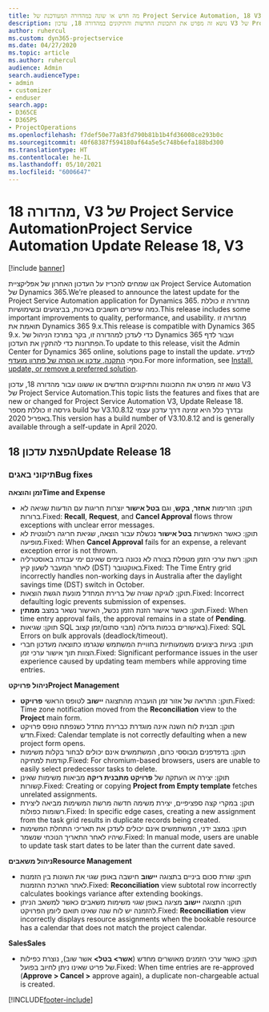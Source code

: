 ```yaml
---
title: מה חדש או שונה במהדורה המעודכנת של Project Service Automation, 18 V3
description: נושא זה מפרט את התכונות החדשות והתיקונים במהדורה 18, עדכון V3 של Project Service Automation.
author: ruhercul
ms.custom: dyn365-projectservice
ms.date: 04/27/2020
ms.topic: article
ms.author: ruhercul
audience: Admin
search.audienceType:
- admin
- customizer
- enduser
search.app:
- D365CE
- D365PS
- ProjectOperations
ms.openlocfilehash: f7def50e77a83fd790b81b1b4fd36008ce293b0c
ms.sourcegitcommit: 40f68387f594180af64a5e5c748b6efa188bd300
ms.translationtype: HT
ms.contentlocale: he-IL
ms.lasthandoff: 05/10/2021
ms.locfileid: "6006647"
---
```

# <a name="project-service-automation-update-release-18-v3"></a><span data-ttu-id="6d696-103">מהדורה 18, V3 של Project Service Automation</span><span class="sxs-lookup"><span data-stu-id="6d696-103">Project Service Automation Update Release 18, V3</span></span>

[!include [banner](../includes/psa-now-project-operations.md)]

<span data-ttu-id="6d696-104">אנו שמחים להכריז על העדכון האחרון של אפליקציית Project Service Automation של Dynamics 365.</span><span class="sxs-lookup"><span data-stu-id="6d696-104">We’re pleased to announce the latest update for the Project Service Automation application for Dynamics 365.</span></span> <span data-ttu-id="6d696-105">מהדורה זו כוללת כמה שיפורים חשובים באיכות, בביצועים ובשימושיות.</span><span class="sxs-lookup"><span data-stu-id="6d696-105">This release includes some important improvements to quality, performance, and usability.</span></span> <span data-ttu-id="6d696-106">מהדורה זו תואמת את Dynamics 365 9.x.</span><span class="sxs-lookup"><span data-stu-id="6d696-106">This release is compatible with Dynamics 365 9.x.</span></span> <span data-ttu-id="6d696-107">כדי לעדכן למהדורה זו, בקר במרכז הניהול של Dynamics 365 ועבור לדף הפתרונות כדי להתקין את העדכון.</span><span class="sxs-lookup"><span data-stu-id="6d696-107">To update to this release, visit the Admin Center for Dynamics 365 online, solutions page to install the update.</span></span> <span data-ttu-id="6d696-108">למידע נוסף: [התקנה, עדכון או הסרה של פתרון מועדף](/power-platform/admin/install-remove-preferred-solution).</span><span class="sxs-lookup"><span data-stu-id="6d696-108">For more information, see [Install, update, or remove a preferred solution](/power-platform/admin/install-remove-preferred-solution).</span></span>

<span data-ttu-id="6d696-109">נושא זה מפרט את התכונות והתיקונים החדשים או ששונו עבור מהדורה 18, עדכון V3 של Project Service Automation.</span><span class="sxs-lookup"><span data-stu-id="6d696-109">This topic lists the features and fixes that are new or changed for Project Service Automation V3, Update Release 18.</span></span> <span data-ttu-id="6d696-110">גירסה זו כוללת מספר build של V3.10.8.12 ובדרך כלל היא זמינה דרך עדכון עצמי באפריל 2020.</span><span class="sxs-lookup"><span data-stu-id="6d696-110">This version has a build number of V3.10.8.12 and is generally available through a self-update in April 2020.</span></span>

## <a name="update-release-18"></a><span data-ttu-id="6d696-111">הפצת עדכון 18</span><span class="sxs-lookup"><span data-stu-id="6d696-111">Update Release 18</span></span>

### <a name="bug-fixes"></a><span data-ttu-id="6d696-112">תיקוני באגים</span><span class="sxs-lookup"><span data-stu-id="6d696-112">Bug fixes</span></span>

<span data-ttu-id="6d696-113">**זמן והוצאה**</span><span class="sxs-lookup"><span data-stu-id="6d696-113">**Time and Expense**</span></span>

- <span data-ttu-id="6d696-114">תוקן: הזרימות **אחזר**, **בקש**, וגם **בטל אישור** יוצרות חריגות עם הודעות שגיאה לא ברורות.</span><span class="sxs-lookup"><span data-stu-id="6d696-114">Fixed: **Recall**, **Request**, and **Cancel Approval** flows throw exceptions with unclear error messages.</span></span>
- <span data-ttu-id="6d696-115">תוקן: כאשר האפשרות **בטל אישור** נכשלת עבור הוצאה, שגיאת חריגה רלוונטית לא מופיעה.</span><span class="sxs-lookup"><span data-stu-id="6d696-115">Fixed: When **Cancel Approval** fails for an expense, a relevant exception error is not thrown.</span></span>
- <span data-ttu-id="6d696-116">תוקן: רשת ערכי הזמן מטפלת בצורה לא נכונה בימים שאינם ימי עבודה באוסטרליה לאחר המעבר לשעון קיץ (DST) באוקטובר.</span><span class="sxs-lookup"><span data-stu-id="6d696-116">Fixed: The Time Entry grid incorrectly handles non-working days in Australia after the daylight savings time (DST) switch in October.</span></span>
- <span data-ttu-id="6d696-117">תוקן: לוגיקה שגויה של ברירת המחדל מונעת הגשת הוצאות.</span><span class="sxs-lookup"><span data-stu-id="6d696-117">Fixed: Incorrect defaulting logic prevents submission of expenses.</span></span>
- <span data-ttu-id="6d696-118">תוקן: כאשר אישור הזנת הזמן נכשל, האישור נשאר במצב **ממתין**.</span><span class="sxs-lookup"><span data-stu-id="6d696-118">Fixed: When time entry approval fails, the approval remains in a state of **Pending**.</span></span>
- <span data-ttu-id="6d696-119">תוקן: שגיאות SQL באישורים בכמות גדולה (מבוי סתום/‏‫זמן קצוב‬).</span><span class="sxs-lookup"><span data-stu-id="6d696-119">Fixed: SQL Errors on bulk approvals (deadlock/timeout).</span></span>
- <span data-ttu-id="6d696-120">תוקן: בעיות ביצועים משמעותיות בחוויית המשתמש שנגרמו כתוצאה מעדכון חברי הצוות תוך אישור ערכי זמן.</span><span class="sxs-lookup"><span data-stu-id="6d696-120">Fixed: Significant performance issues in the user experience caused by updating team members while approving time entries.</span></span>

<span data-ttu-id="6d696-121">**ניהול פרויקט**</span><span class="sxs-lookup"><span data-stu-id="6d696-121">**Project Management**</span></span>

- <span data-ttu-id="6d696-122">תוקן: התראה של אזור זמן הועברה מהתצוגה **יישוב‬** לטופס הראשי **פרויקט**.</span><span class="sxs-lookup"><span data-stu-id="6d696-122">Fixed: Time zone notification moved from the **Reconciliation** view to the **Project** main form.</span></span>
- <span data-ttu-id="6d696-123">תוקן: תבנית לוח השנה אינה מוגדרת כברירת מחדל כשנפתח טופס פרויקט חדש.</span><span class="sxs-lookup"><span data-stu-id="6d696-123">Fixed: Calendar template is not correctly defaulting when a new project form opens.</span></span>
- <span data-ttu-id="6d696-124">תוקן: בדפדפנים מבוססי כרום, המשתמשים אינם יכולים לבחור בקלות משימות קודמות למחיקה.</span><span class="sxs-lookup"><span data-stu-id="6d696-124">Fixed: For chromium-based browsers, users are unable to easily select predecessor tasks to delete.</span></span>
- <span data-ttu-id="6d696-125">תוקן: יצירה או העתקה של **פרויקט מתבנית ריקה** מביאות משימות שאינן קשורות.</span><span class="sxs-lookup"><span data-stu-id="6d696-125">Fixed: Creating or copying **Project from Empty template** fetches unrelated assignments.</span></span>
- <span data-ttu-id="6d696-126">תוקן: במקרי קצה ספציפיים, יצירת משימה חדשה מרשת המשימות מביאה ליצירת רשומות כפולות.</span><span class="sxs-lookup"><span data-stu-id="6d696-126">Fixed: In specific edge cases, creating a new assignment from the task grid results in duplicate records being created.</span></span>
- <span data-ttu-id="6d696-127">תוקן: במצב ידני, המשתמשים אינם יכולים לעדכן את תאריכי התחלת המשימות שיהיו לאחר התאריך הנוכחי שנשמר.</span><span class="sxs-lookup"><span data-stu-id="6d696-127">Fixed: In manual mode, users are unable to update task start dates to be later than the current date saved.</span></span>

<span data-ttu-id="6d696-128">**ניהול משאבים**</span><span class="sxs-lookup"><span data-stu-id="6d696-128">**Resource Management**</span></span>

- <span data-ttu-id="6d696-129">תוקן: שורת סכום ביניים בתצוגה **יישוב** חישבה באופן שגוי את השונות בין הזמנות לאחר הארכת ההזמנות.</span><span class="sxs-lookup"><span data-stu-id="6d696-129">Fixed: **Reconciliation** view subtotal row incorrectly calculates bookings variance after extending bookings.</span></span>
- <span data-ttu-id="6d696-130">תוקן: התצוגה **יישוב** מציגה באופן שגוי משימות משאבים כאשר למשאב הניתן להזמנה יש לוח שנה שאינו תואם ליומן הפרויקט.</span><span class="sxs-lookup"><span data-stu-id="6d696-130">Fixed: **Reconciliation** view incorrectly displays resource assignments when the bookable resource has a calendar that does not match the project calendar.</span></span>

<span data-ttu-id="6d696-131">**Sales**</span><span class="sxs-lookup"><span data-stu-id="6d696-131">**Sales**</span></span>

- <span data-ttu-id="6d696-132">תוקן: כאשר ערכי הזמנים מאושרים מחדש (**אשר> בטל>** אשר שוב), נוצרת כפילות של פריט שאינו ניתן לחיוב בפועל.</span><span class="sxs-lookup"><span data-stu-id="6d696-132">Fixed: When time entries are re-approved (**Approve > Cancel >** approve again), a duplicate non-chargeable actual is created.</span></span>


[!INCLUDE[footer-include](../includes/footer-banner.md)]